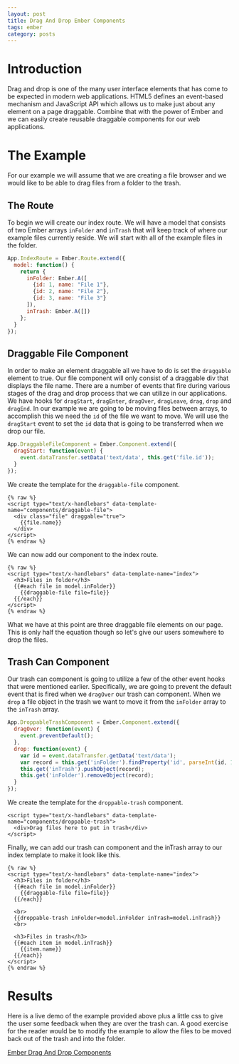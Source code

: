```yaml
---
layout: post
title: Drag And Drop Ember Components
tags: ember
category: posts
---
```


# Introduction
Drag and drop is one of the many user interface elements that has come to be
expected in modern web applications. HTML5 defines an event-based mechanism
and JavaScript API which allows us to make just about any element on a page
draggable. Combine that with the power of Ember and we can easily create
reusable draggable components for our web applications.

# The Example
For our example we will assume that we are creating a file browser and we would
like to be able to drag files from a folder to the trash.

## The Route
To begin we will create our index route. We will have a model that consists of
two Ember arrays `inFolder` and `inTrash` that will keep track of where our
example files currently reside. We will start with all of the example files in
the folder.

``` javascript
App.IndexRoute = Ember.Route.extend({
  model: function() {
    return {
      inFolder: Ember.A([
        {id: 1, name: "File 1"},
        {id: 2, name: "File 2"},
        {id: 3, name: "File 3"}
      ]),
      inTrash: Ember.A([])
    };
  }
});
```

## Draggable File Component
In order to make an element draggable all we have to do is set the `draggable`
element to true. Our file component will only consist of a draggable div that
displays the file name. There are a number of events that fire during various
stages of the drag and drop process that we can utilize in our applications.
We have hooks for `dragStart`, `dragEnter`, `dragOver`, `dragLeave`, `drag`,
`drop` and `dragEnd`.  In our example we are going to be moving files between
arrays, to accomplish this we need the `id` of the file we want to move.  We will
use the `dragStart` event to set the `id` data that is going to be transferred when
we drop our file.

``` javascript
App.DraggableFileComponent = Ember.Component.extend({
  dragStart: function(event) {
    event.dataTransfer.setData('text/data', this.get('file.id'));
  }
});
```
We create the template for the `draggable-file` component.

``` text
{% raw %}
<script type="text/x-handlebars" data-template-name="components/draggable-file">
  <div class="file" draggable="true">
    {{file.name}}
  </div>
</script>
{% endraw %}
```

We can now add our component to the index route.

``` text
{% raw %}
<script type="text/x-handlebars" data-template-name="index">
  <h3>Files in folder</h3>
  {{#each file in model.inFolder}}
    {{draggable-file file=file}}
  {{/each}}
</script>
{% endraw %}
```

What we have at this point are three draggable file elements on our page. This
is only half the equation though so let's give our users somewhere to drop the
files.

## Trash Can Component
Our trash can component is going to utilize a few of the other event hooks that
were mentioned earlier. Specifically, we are going to prevent the default event
that is fired when we `dragOver` our trash can component. When we `drop` a
file object in the trash we want to move it from the `inFolder` array to the
`inTrash` array.

``` javascript
App.DroppableTrashComponent = Ember.Component.extend({
  dragOver: function(event) {
    event.preventDefault();
  },
  drop: function(event) {
    var id = event.dataTransfer.getData('text/data');
    var record = this.get('inFolder').findProperty('id', parseInt(id, 10));
    this.get('inTrash').pushObject(record);
    this.get('inFolder').removeObject(record);
  }
});
```

We create the template for the `droppable-trash` component.

``` text
<script type="text/x-handlebars" data-template-name="components/droppable-trash">
  <div>Drag files here to put in trash</div>
</script>
```

Finally, we can add our trash can component and the inTrash array to our index
template to make it look like this.

``` text
{% raw %}
<script type="text/x-handlebars" data-template-name="index">
  <h3>Files in folder</h3>
  {{#each file in model.inFolder}}
    {{draggable-file file=file}}
  {{/each}}

  <br>
  {{droppable-trash inFolder=model.inFolder inTrash=model.inTrash}}
  <br>

  <h3>Files in trash</h3>
  {{#each item in model.inTrash}}
    {{item.name}}
  {{/each}}
</script>
{% endraw %}
```

# Results
Here is a live demo of the example provided above plus a little css to give the
user some feedback when they are over the trash can.  A good exercise for the
reader would be to modify the example to allow the files to be moved back out
of the trash and into the folder.

  <a class="jsbin-embed" href="http://emberjs.jsbin.com/tafuzabi/1/embed?output">Ember Drag And Drop Components</a><script src="http://static.jsbin.com/js/embed.js"></script>
